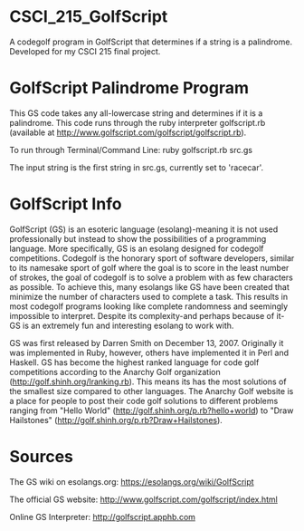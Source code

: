 # CSCI_215_GolfScript
A codegolf program in GolfScript that determines if a string is a palindrome. Developed for my CSCI 215 final project.

# GolfScript Palindrome Program

This GS code takes any all-lowercase string and determines if it is a palindrome. This code runs through the ruby interpreter golfscript.rb (available at http://www.golfscript.com/golfscript/golfscript.rb).

To run through Terminal/Command Line: ruby golfscript.rb src.gs

The input string is the first string in src.gs, currently set to 'racecar'.

# GolfScript Info

GolfScript (GS) is an esoteric language (esolang)-meaning it is not used professionally but instead to show the possibilities of a programming language. More specifically, GS is an esolang designed for codegolf competitions. Codegolf is the honorary sport of software developers, similar to its namesake sport of golf where the goal is to score in the least number of strokes, the goal of codegolf is to solve a problem with as few characters as possible. To achieve this, many esolangs like GS have been created that minimize the number of characters used to complete a task. This results in most codegolf programs looking like complete randomness and seemingly impossible to interpret. Despite its complexity-and perhaps because of it-GS is an extremely fun and interesting esolang to work with.

GS was first released by Darren Smith on December 13, 2007. Originally it was implemented in Ruby, however, others have implemented it in Perl and Haskell. GS has become the highest ranked language for code golf competitions according to the Anarchy Golf organization (http://golf.shinh.org/lranking.rb). This means its has the most solutions of the smallest size compared to other languages. The Anarchy Golf website is a place for people to post their code golf solutions to different problems ranging from "Hello World" (http://golf.shinh.org/p.rb?hello+world) to "Draw Hailstones" (http://golf.shinh.org/p.rb?Draw+Hailstones).

# Sources
The GS wiki on esolangs.org: https://esolangs.org/wiki/GolfScript

The official GS website: http://www.golfscript.com/golfscript/index.html

Online GS Interpreter: http://golfscript.apphb.com